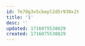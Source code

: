 ```yaml
---
id: 7e70g3v5cbepl2d5r930x2t
title: '1'
desc: ''
updated: 1716075538829
created: 1716075538829
---
```


